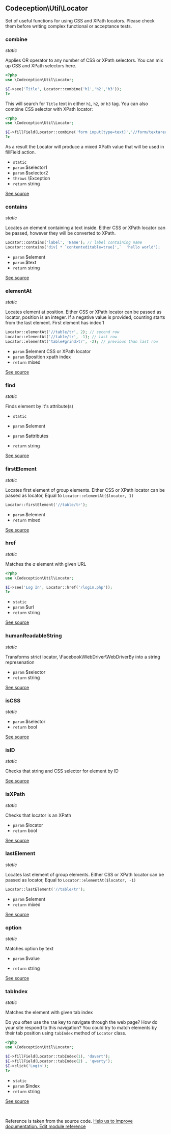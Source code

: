 
## Codeception\Util\Locator



Set of useful functions for using CSS and XPath locators.
Please check them before writing complex functional or acceptance tests.



### combine 

*static*

Applies OR operator to any number of CSS or XPath selectors.
You can mix up CSS and XPath selectors here.

```php
<?php
use \Codeception\Util\Locator;

$I->see('Title', Locator::combine('h1','h2','h3'));
?>
```

This will search for `Title` text in either `h1`, `h2`, or `h3` tag.
You can also combine CSS selector with XPath locator:

```php
<?php
use \Codeception\Util\Locator;

$I->fillField(Locator::combine('form input[type=text]','//form/textarea[2]'), 'qwerty');
?>
```

As a result the Locator will produce a mixed XPath value that will be used in fillField action.

 * `static` 
 * `param` $selector1
 * `param` $selector2
 * `throws`  \Exception
 * `return`  string

[See source](https://github.com/Codeception/Codeception/blob/2.2/src/Codeception/Util/Locator.php#L46)

### contains 

*static*

Locates an element containing a text inside.
Either CSS or XPath locator can be passed, however they will be converted to XPath.

```php
Locator::contains('label', 'Name'); // label containing name
Locator::contains('div[ * `contenteditable=true]',`  'hello world');
```

 * `param` $element
 * `param` $text
 * `return`  string

[See source](https://github.com/Codeception/Codeception/blob/2.2/src/Codeception/Util/Locator.php#L199)

### elementAt 

*static*

Locates element at position.
Either CSS or XPath locator can be passed as locator,
position is an integer. If a negative value is provided, counting starts from the last element.
First element has index 1

```php
Locator::elementAt('//table/tr', 2); // second row
Locator::elementAt('//table/tr', -1); // last row
Locator::elementAt('table#grind>tr', -2); // previous than last row
```

 * `param` $element CSS or XPath locator
 * `param` $position xpath index
 * `return`  mixed

[See source](https://github.com/Codeception/Codeception/blob/2.2/src/Codeception/Util/Locator.php#L221)

### find 

*static*

Finds element by it's attribute(s)

 * `static` 

 * `param` $element
 * `param` $attributes

 * `return`  string

[See source](https://github.com/Codeception/Codeception/blob/2.2/src/Codeception/Util/Locator.php#L137)

### firstElement 

*static*

Locates first element of group elements.
Either CSS or XPath locator can be passed as locator,
Equal to `Locator::elementAt($locator, 1)`

```php
Locator::firstElement('//table/tr');
```

 * `param` $element
 * `return`  mixed

[See source](https://github.com/Codeception/Codeception/blob/2.2/src/Codeception/Util/Locator.php#L247)

### href 

*static*

Matches the *a* element with given URL

```php
<?php
use \Codeception\Util\Locator;

$I->see('Log In', Locator::href('/login.php'));
?>
```

 * `static` 
 * `param` $url
 * `return`  string

[See source](https://github.com/Codeception/Codeception/blob/2.2/src/Codeception/Util/Locator.php#L73)

### humanReadableString 

*static*

Transforms strict locator, \Facebook\WebDriver\WebDriverBy into a string represenation

 * `param` $selector
 * `return`  string

[See source](https://github.com/Codeception/Codeception/blob/2.2/src/Codeception/Util/Locator.php#L275)

### isCSS 

*static*

 * `param` $selector
 * `return`  bool

[See source](https://github.com/Codeception/Codeception/blob/2.2/src/Codeception/Util/Locator.php#L154)

### isID 

*static*

Checks that string and CSS selector for element by ID


[See source](https://github.com/Codeception/Codeception/blob/2.2/src/Codeception/Util/Locator.php#L181)

### isXPath 

*static*

Checks that locator is an XPath

 * `param` $locator
 * `return`  bool

[See source](https://github.com/Codeception/Codeception/blob/2.2/src/Codeception/Util/Locator.php#L170)

### lastElement 

*static*

Locates last element of group elements.
Either CSS or XPath locator can be passed as locator,
Equal to `Locator::elementAt($locator, -1)`

```php
Locator::lastElement('//table/tr');
```

 * `param` $element
 * `return`  mixed

[See source](https://github.com/Codeception/Codeception/blob/2.2/src/Codeception/Util/Locator.php#L264)

### option 

*static*

Matches option by text

 * `param` $value

 * `return`  string

[See source](https://github.com/Codeception/Codeception/blob/2.2/src/Codeception/Util/Locator.php#L109)

### tabIndex 

*static*

Matches the element with given tab index

Do you often use the `TAB` key to navigate through the web page? How do your site respond to this navigation?
You could try to match elements by their tab position using `tabIndex` method of `Locator` class.
```php
<?php
use \Codeception\Util\Locator;

$I->fillField(Locator::tabIndex(1), 'davert');
$I->fillField(Locator::tabIndex(2) , 'qwerty');
$I->click('Login');
?>
```

 * `static` 
 * `param` $index
 * `return`  string

[See source](https://github.com/Codeception/Codeception/blob/2.2/src/Codeception/Util/Locator.php#L97)

<p>&nbsp;</p><div class="alert alert-warning">Reference is taken from the source code. <a href="https://github.com/Codeception/Codeception/blob/2.2/src/Codeception/Util/Locator.php">Help us to improve documentation. Edit module reference</a></div>

